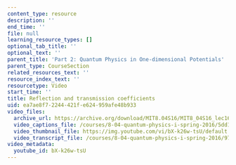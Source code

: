 ```yaml
---
content_type: resource
description: ''
end_time: ''
file: null
learning_resource_types: []
optional_tab_title: ''
optional_text: ''
parent_title: 'Part 2: Quantum Physics in One-dimensional Potentials'
parent_type: CourseSection
related_resources_text: ''
resource_index_text: ''
resourcetype: Video
start_time: ''
title: Reflection and transmission coefficients
uid: ea7ae8f7-2244-421f-e624-959afe48b933
video_files:
  archive_url: https://archive.org/download/MIT8.04S16/MIT8_04S16_lec16_s2_300k.mp4
  video_captions_file: /courses/8-04-quantum-physics-i-spring-2016/5dd12b1f85a95fe99618ea4d1929f57d_bX-k26w-tsU.vtt
  video_thumbnail_file: https://img.youtube.com/vi/bX-k26w-tsU/default.jpg
  video_transcript_file: /courses/8-04-quantum-physics-i-spring-2016/9734de7595fbb45427406a3701e4abdd_bX-k26w-tsU.pdf
video_metadata:
  youtube_id: bX-k26w-tsU
---
```

